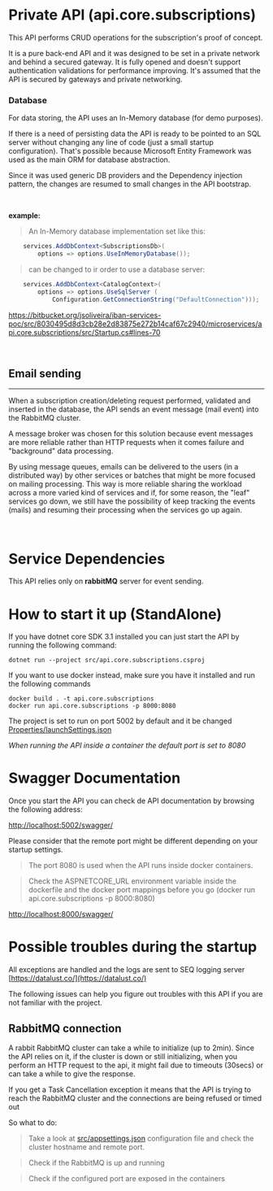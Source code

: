 # Private API (api.core.subscriptions)

This API performs CRUD operations for the subscription's proof of concept.

It is a pure back-end API and it was designed to be set in a private network and behind a secured gateway. It is fully opened and doesn't support authentication validations for performance improving. 
It's assumed that the API is secured by gateways and private networking.

### Database

For data storing, the API uses an In-Memory database (for demo purposes). 

If there is a need of persisting data the API is ready to be pointed to an SQL server without changing any line of code (just a small startup configuration).
That's possible because Microsoft Entity Framework was used as the main ORM for database abstraction.

Since it was used generic DB providers and the Dependency injection pattern, the changes are resumed to small changes in the API bootstrap.

<br/>

**example:**

> An In-Memory database implementation set like this:

```csharp
    services.AddDbContext<SubscriptionsDb>(
        options => options.UseInMemoryDatabase());
```
>can be changed to ir order to use a database server:  

```csharp
    services.AddDbContext<CatalogContext>(
        options => options.UseSqlServer (
            Configuration.GetConnectionString("DefaultConnection")));
```

https://bitbucket.org/jsoliveira/iban-services-poc/src/8030495d8d3cb28e2d83875e272b14caf67c2940/microservices/api.core.subscriptions/src/Startup.cs#lines-70


<br/>

## Email sending
---
When a subscription creation/deleting request performed, validated and inserted in the database, the API sends an event message (mail event) into the RabbitMQ cluster.

A message broker was chosen for this solution because event messages are more reliable rather than HTTP requests when it comes failure and "background" data processing.

By using message queues, emails can be delivered to the users (in a distributed way) by other services or batches that might be more focused on mailing processing. This way is more reliable sharing the workload across a more varied kind of services and if, for some reason, the "leaf" services go down, we still have the possibility of keep tracking the events (mails) and resuming their processing when the services go up again. 

<br/>

# Service Dependencies

This API relies only on **rabbitMQ** server for event sending.

# How to start it up (StandAlone)

If you have dotnet core SDK 3.1 installed you can just start the API by running the following command:
```shell
dotnet run --project src/api.core.subscriptions.csproj
```

If you want to use docker instead, make sure you have it installed and run the following commands
```shell
docker build . -t api.core.subscriptions
docker run api.core.subscriptions -p 8000:8080
```

The project is set to run on port 5002 by default and it be changed [Properties/launchSettings.json](Properties/launchSettings.json) 


_When running the API inside a container the default port is set to 8080_

# Swagger Documentation

Once you start the API you can check de API documentation by browsing the following address:

[http://localhost:5002/swagger/](http://localhost:5002/swagger/)

Please consider that the remote port might be different depending on your startup settings. 

>The port 8080 is used when the API runs inside docker containers.

>Check the ASPNETCORE_URL environment variable inside the dockerfile and the docker port mappings before you go (docker run api.core.subscriptions -p 8000:8080)

[http://localhost:8000/swagger/](http://localhost:8000/swagger/)


# Possible troubles during the startup

All exceptions are handled and the logs are sent to SEQ logging server [https://datalust.co/](https://datalust.co/)

The following issues can help you figure out troubles with this API if you are not familiar with the project.

## RabbitMQ connection

A rabbit RabbitMQ cluster can take a while to initialize (up to 2min). 
Since the API relies on it, if the cluster is down or still initializing, when you perform an HTTP request to the api, it might fail due to timeouts (30secs) or can take a while to give the response.

If you get a Task Cancellation exception it means that the API is trying to reach the RabbitMQ cluster and the connections are being refused or timed out

So what to do:

>Take a look at [src/appsettings.json](src/appsettings.json) configuration file and check the cluster hostname and remote port.

>Check if the RabbitMQ is up and running

>Check if the configured port are exposed in the containers

